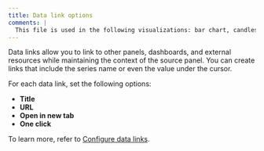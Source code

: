 ```yaml
---
title: Data link options
comments: |
  This file is used in the following visualizations: bar chart, candlestick, state timeline, status history, time series, trend, xy chart
---
```


Data links allow you to link to other panels, dashboards, and external resources while maintaining the context of the source panel. You can create links that include the series name or even the value under the cursor.

For each data link, set the following options:

- **Title**
- **URL**
- **Open in new tab**
- **One click**

To learn more, refer to [Configure data links](../../configure-data-links/).
